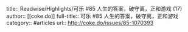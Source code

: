 title:: Readwise/Highlights/可乐 #85 人生的答案，破守离，正和游戏 (17)
author:: [[coke.do]]
full-title:: 可乐 \#85 人生的答案，破守离，正和游戏
category:: #articles
url:: http://coke.do/issues/85-1070393
